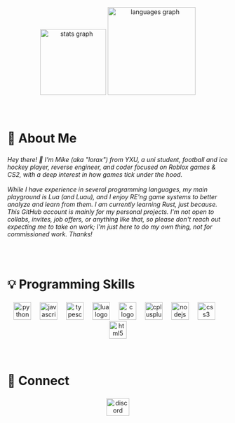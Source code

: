 <div align="center">
  <img src="https://github-readme-stats.vercel.app/api?username=corelorax&hide_title=false&hide_rank=false&show_icons=true&include_all_commits=true&count_private=true&disable_animations=false&theme=chartreuse-dark&locale=en&hide_border=false&order=1" height="150" alt="stats graph"  />
  <img src="https://github-readme-stats.vercel.app/api/top-langs?username=corelorax&locale=en&hide_title=false&layout=compact&card_width=320&langs_count=10&theme=chartreuse-dark&hide_border=true&order=2" height="200" alt="languages graph"  />
</div>

###

<br clear="both">

<h1 align="left">🧩 About Me</h1>

###

<h6 align="left">Hey there! 👋 I'm Mike (aka "lorax") from YXU, a uni student, football and ice hockey player, reverse engineer, and coder focused on Roblox games & CS2, with a deep interest in how games tick under the hood.<br><br>While I have experience in several programming languages, my main playground is Lua (and Luau), and I enjoy RE'ng game systems to better analyze and learn from them. I am currently learning Rust, just because. This GitHub account is mainly for my personal projects. I'm not open to collabs, invites, job offers, or anything like that, so please don't reach out expecting me to take on work; I'm just here to do my own thing, not for commissioned work. Thanks!</h6>

###

<br clear="both">

<h1 align="left">💡 Programming Skills</h1>

###

<div align="center">
  <img src="https://cdn.jsdelivr.net/gh/devicons/devicon/icons/python/python-original.svg" height="40" alt="python logo"  />
  <img width="12" />
  <img src="https://cdn.jsdelivr.net/gh/devicons/devicon/icons/javascript/javascript-original.svg" height="40" alt="javascript logo"  />
  <img width="12" />
  <img src="https://cdn.jsdelivr.net/gh/devicons/devicon/icons/typescript/typescript-original.svg" height="40" alt="typescript logo"  />
  <img width="12" />
  <img src="https://cdn.jsdelivr.net/gh/devicons/devicon/icons/lua/lua-original.svg" height="40" alt="lua logo"  />
  <img width="12" />
  <img src="https://cdn.jsdelivr.net/gh/devicons/devicon/icons/c/c-original.svg" height="40" alt="c logo"  />
  <img width="12" />
  <img src="https://cdn.jsdelivr.net/gh/devicons/devicon/icons/cplusplus/cplusplus-original.svg" height="40" alt="cplusplus logo"  />
  <img width="12" />
  <img src="https://cdn.jsdelivr.net/gh/devicons/devicon/icons/nodejs/nodejs-original.svg" height="40" alt="nodejs logo"  />
  <img width="12" />
  <img src="https://cdn.jsdelivr.net/gh/devicons/devicon/icons/css3/css3-original.svg" height="40" alt="css3 logo"  />
  <img width="12" />
  <img src="https://cdn.jsdelivr.net/gh/devicons/devicon/icons/html5/html5-original.svg" height="40" alt="html5 logo"  />
</div>

###

<br clear="both">

<h1 align="left">💬 Connect</h1>

###

<div align="center">
  <a href="882885314404810773" target="_blank">
    <img src="https://raw.githubusercontent.com/maurodesouza/profile-readme-generator/master/src/assets/icons/social/discord/default.svg" width="52" height="40" alt="discord logo"  />
  </a>
</div>

###
